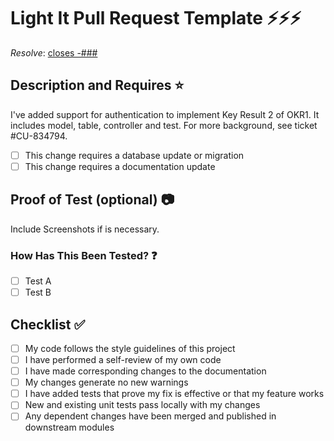 # Light It Pull Request Template ⚡⚡⚡

_Resolve_: [closes -###](https://link-to-your-ticket)

## Description and Requires ⭐

<!--
Please include a summary of the change and which issue is fixed. Please also include relevant motivation and context. List any dependencies that are required for this change.
Example:
-->

I've added support for authentication to implement Key Result 2 of OKR1. It includes
model, table, controller and test. For more background, see ticket #CU-834794.

- [ ] This change requires a database update or migration
- [ ] This change requires a documentation update

## Proof of Test (optional) 📷

Include Screenshots if is necessary.

### How Has This Been Tested? ❓

<!--
Please describe the tests that you ran to verify your changes. Provide instructions so we can reproduce. Please also list any relevant details for your test configuration
-->

- [ ] Test A
- [ ] Test B

## Checklist ✅

- [ ] My code follows the style guidelines of this project
- [ ] I have performed a self-review of my own code
- [ ] I have made corresponding changes to the documentation
- [ ] My changes generate no new warnings
- [ ] I have added tests that prove my fix is effective or that my feature works
- [ ] New and existing unit tests pass locally with my changes
- [ ] Any dependent changes have been merged and published in downstream modules
